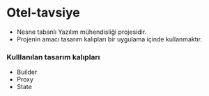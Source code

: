 # Otel-tavsiye
* Nesne tabanlı Yazılım mühendisliği projesidir.
* Projenin amacı tasarım kalıpları bir uygulama içinde kullanmaktır.
### Kulllanılan tasarım kalıpları
* Builder 
* Proxy
* State 
